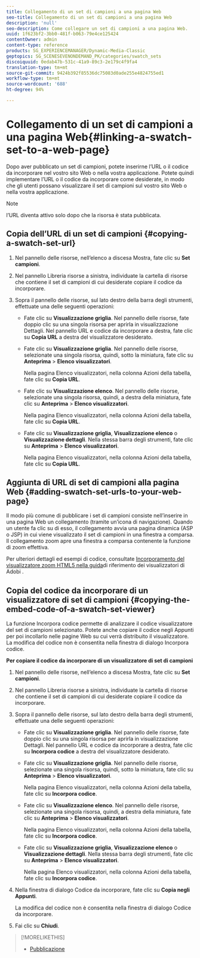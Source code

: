 ```yaml
---
title: Collegamento di un set di campioni a una pagina Web
seo-title: Collegamento di un set di campioni a una pagina Web
description: 'null'
seo-description: Come collegare un set di campioni a una pagina Web.
uuid: 1f623bf2-3bb0-481f-b063-79e4ce125424
contentOwner: admin
content-type: reference
products: SG_EXPERIENCEMANAGER/Dynamic-Media-Classic
geptopics: SG_SCENESEVENONDEMAND_PK/categories/swatch_sets
discoiquuid: 0edab47b-531c-41a9-89c3-2e179c4f9fa4
translation-type: tm+mt
source-git-commit: 9424b392f85536dc75083d0ade255e4824755ed1
workflow-type: tm+mt
source-wordcount: '688'
ht-degree: 94%

---
```



# Collegamento di un set di campioni a una pagina Web{#linking-a-swatch-set-to-a-web-page}

Dopo aver pubblicato un set di campioni, potete inserirne l’URL o il codice da incorporare nel vostro sito Web o nella vostra applicazione. Potete quindi implementare l’URL o il codice da incorporare come desiderate, in modo che gli utenti possano visualizzare il set di campioni sul vostro sito Web o nella vostra applicazione.

>[!NOTE]
>
>l’URL diventa attivo solo dopo che la risorsa è stata pubblicata.

## Copia dell’URL di un set di campioni {#copying-a-swatch-set-url}

1. Nel pannello delle risorse, nell’elenco a discesa Mostra, fate clic su **Set campioni**.
1. Nel pannello Libreria risorse a sinistra, individuate la cartella di risorse che contiene il set di campioni di cui desiderate copiare il codice da incorporare.
1. Sopra il pannello delle risorse, sul lato destro della barra degli strumenti, effettuate una delle seguenti operazioni:

   * Fate clic su **Visualizzazione griglia**. Nel pannello delle risorse, fate doppio clic su una singola risorsa per aprirla in visualizzazione Dettagli. Nel pannello URL e codice da incorporare a destra, fate clic su **Copia URL** a destra del visualizzatore desiderato.
   * Fate clic su **Visualizzazione griglia**. Nel pannello delle risorse, selezionate una singola risorsa, quindi, sotto la miniatura, fate clic su **Anteprima** > **Elenco visualizzatori**.

      Nella pagina Elenco visualizzatori, nella colonna Azioni della tabella, fate clic su **Copia URL**.

   * Fate clic su **Visualizzazione elenco**. Nel pannello delle risorse, selezionate una singola risorsa, quindi, a destra della miniatura, fate clic su **Anteprima** > **Elenco visualizzatori**.

      Nella pagina Elenco visualizzatori, nella colonna Azioni della tabella, fate clic su **Copia URL**.

   * Fate clic su **Visualizzazione griglia**, **Visualizzazione elenco** o **Visualizzazione dettagli**. Nella stessa barra degli strumenti, fate clic su **Anteprima** > **Elenco visualizzatori**.

      Nella pagina Elenco visualizzatori, nella colonna Azioni della tabella, fate clic su **Copia URL**.

## Aggiunta di URL di set di campioni alla pagina Web {#adding-swatch-set-urls-to-your-web-page}

Il modo più comune di pubblicare i set di campioni consiste nell’inserire in una pagina Web un collegamento (tramite un’icona di navigazione). Quando un utente fa clic su di esso, il collegamento avvia una pagina dinamica (ASP o JSP) in cui viene visualizzato il set di campioni in una finestra a comparsa. Il collegamento zoom apre una finestra a comparsa contenente la funzione di zoom effettiva.

Per ulteriori dettagli ed esempi di codice, consultate [Incorporamento del visualizzatore zoom HTML5 nella guida](https://docs.adobe.com/content/help/en/dynamic-media-developer-resources/library/viewers-aem-assets-dmc/zoom/c-html5-20-zoom-viewer-about.html)di riferimento dei visualizzatori di Adobi .

## Copia del codice da incorporare di un visualizzatore di set di campioni {#copying-the-embed-code-of-a-swatch-set-viewer}

La funzione Incorpora codice permette di analizzare il codice visualizzatore del set di campioni selezionato. Potete anche copiare il codice negli Appunti per poi incollarlo nelle pagine Web su cui verrà distribuito il visualizzatore. La modifica del codice non è consentita nella finestra di dialogo Incorpora codice.

**Per copiare il codice da incorporare di un visualizzatore di set di campioni**

1. Nel pannello delle risorse, nell’elenco a discesa Mostra, fate clic su **Set campioni**.
1. Nel pannello Libreria risorse a sinistra, individuate la cartella di risorse che contiene il set di campioni di cui desiderate copiare il codice da incorporare.
1. Sopra il pannello delle risorse, sul lato destro della barra degli strumenti, effettuate una delle seguenti operazioni:

   * Fate clic su **Visualizzazione griglia**. Nel pannello delle risorse, fate doppio clic su una singola risorsa per aprirla in visualizzazione Dettagli. Nel pannello URL e codice da incorporare a destra, fate clic su **Incorpora codice** a destra del visualizzatore desiderato.
   * Fate clic su **Visualizzazione griglia**. Nel pannello delle risorse, selezionate una singola risorsa, quindi, sotto la miniatura, fate clic su **Anteprima** > **Elenco visualizzatori**.

      Nella pagina Elenco visualizzatori, nella colonna Azioni della tabella, fate clic su **Incorpora codice**.

   * Fate clic su **Visualizzazione elenco**. Nel pannello delle risorse, selezionate una singola risorsa, quindi, a destra della miniatura, fate clic su **Anteprima** > **Elenco visualizzatori**.

      Nella pagina Elenco visualizzatori, nella colonna Azioni della tabella, fate clic su **Incorpora codice**.

   * Fate clic su **Visualizzazione griglia**, **Visualizzazione elenco** o **Visualizzazione dettagli**. Nella stessa barra degli strumenti, fate clic su **Anteprima** > **Elenco visualizzatori**.

      Nella pagina Elenco visualizzatori, nella colonna Azioni della tabella, fate clic su **Incorpora codice**.

1. Nella finestra di dialogo Codice da incorporare, fate clic su **Copia negli Appunti**.

   La modifica del codice non è consentita nella finestra di dialogo Codice da incorporare.

1. Fai clic su **Chiudi**.

>[!MORELIKETHIS]
>
>* [Pubblicazione](publishing-files.md#publishing_files)

